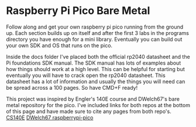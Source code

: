 # Raspberry Pi Pico Bare Metal 

Follow along and get your own raspberry pi pico running from the ground up. Each section builds up on itself and after the first 3 labs in the programs directory 
you have enough for a mini library. Eventually you can build out your own SDK and OS that runs on the pico.

Inside the docs folder I've placed both the official rp2040 datasheet and the Pi foundations SDK manual. The SDK manual has lots of examples about how things should
work at a high level. This can be helpful for starting but eventually you will have to crack open the rp2040 datasheet. This datasheet has a lot of information and usually
the things you will need can be spread across a 100 pages. So have CMD+F ready!

This project was inspired by Engler's 140E course and DWelch67's bare metal repository for the pico. I've included links for both repos at the bottom of this page
and have made sure to cite any pages from both repo's. 
[CS140E](https://github.com/dddrrreee/cs140e-20win)
[DWelch67 raspberrypi-pico](https://github.com/dwelch67/raspberrypi-pico)
